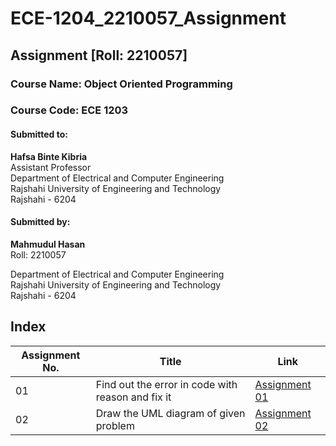 # ECE-1204_2210057_Assignment
## Assignment [Roll: 2210057]
### Course Name: Object Oriented Programming 
### Course Code: ECE 1203

#### Submitted to:
**Hafsa Binte Kibria**  
Assistant Professor  
Department of Electrical and Computer Engineering  
Rajshahi University of Engineering and Technology  
Rajshahi - 6204   

#### Submitted by:
**Mahmudul Hasan**  
Roll: 2210057 

Department of Electrical and Computer Engineering  
Rajshahi University of Engineering and Technology  
Rajshahi - 6204  

## Index

| Assignment No. | Title |  Link   |
|---------|--------| -------- |
| 01      | Find out the error in code with reason and fix it | [Assignment 01](https://github.com/Hasan3301-cyber/ECE-1204_2210057_Assignment/tree/main/Assignment%2001) |
| 02      | Draw the UML diagram of given problem | [Assignment 02](https://github.com/Hasan3301-cyber/ECE-1204_2210057_Assignment/blob/main/Assignment%2002/README.md) |


